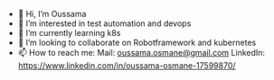 - 👋 Hi, I’m Oussama
- 👀 I’m interested in test automation and devops
- 🌱 I’m currently learning k8s
- 💞️ I’m looking to collaborate on Robotframework and kubernetes
- 📫 How to reach me:
Mail: oussama.osmane@gmail.com
LinkedIn: https://www.linkedin.com/in/oussama-osmane-17599870/

<!---
oussos/oussos is a ✨ special ✨ repository because its `README.md` (this file) appears on your GitHub profile.
You can click the Preview link to take a look at your changes.
--->
